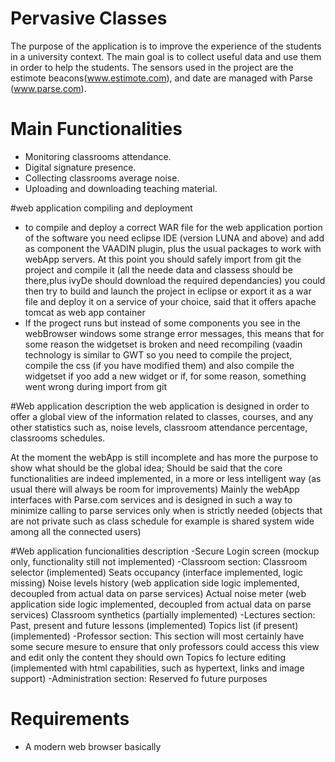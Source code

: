 # Pervasive Classes
The purpose of the application is to improve the experience of the students in a university context. 
The main goal is to collect useful data and use them in order to help the students. The sensors used in the project are 
the estimote beacons(www.estimote.com), and date are managed with Parse (www.parse.com). 

# Main Functionalities

- Monitoring classrooms attendance.
- Digital signature presence.
- Collecting classrooms average noise.
- Uploading and downloading teaching material.

#web application compiling and deployment
- to compile and deploy a correct WAR file for the web application portion of the software you need eclipse IDE 
  (version LUNA and above) and add as component the VAADIN plugin, plus the usual packages to work with webApp servers.
  At this point you should safely import from git the project and compile it (all the neede data and classess should be there,plus ivyDe should download the required dependancies) you could then try to build and launch the project in eclipse or export it as a war file and deploy it on a service of your choice, said that it offers apache tomcat as web app container
- If the progect runs but instead of some components you see in the webBrowser windows some strange error messages, this means
  that for some reason the widgetset is broken and need recompiling (vaadin technology is similar to GWT so you need to compile
  the project, compile the css (if you have modified them) and also compile the widgetset if yoo add a new widget or if, for some
  reason, something went wrong during import from git


#Web application description
the web application is designed in order to offer a global view of the information related to classes, courses, and any other statistics such as,
noise levels, classroom attendance percentage, classrooms schedules.

At the moment the webApp is still incomplete and has more the purpose to show what should be the global idea;
Should be said that the core functionalities are indeed implemented, in a more or less intelligent way (as usual there will
always be room for improvements)
Mainly the webApp interfaces with Parse.com services and is designed in such a way to minimize calling to parse services only when is strictly needed 
(objects that are not private such as class schedule for example is shared system wide among all the connected users)

#Web application funcionalities description
-Secure Login screen (mockup only, functionality still not implemented)
-Classroom section:
    Classroom selector (implemented)
    Seats occupancy (interface implemented, logic missing)
    Noise levels history (web application side logic implemented, decoupled from actual data on parse services)
    Actual noise meter (web application side logic implemented, decoupled from actual data on parse services)
    Classroom synthetics (partially implemented)
-Lectures section:
    Past, present and future lessons (implemented)
    Topics list (if present) (implemented)
-Professor section:
  This section will most certainly have some secure mesure to ensure that only professors could access this view and edit only
  the content they should own
    Topics fo lecture editing (implemented with html capabilities, such as hypertext, links and image support)
-Administration section:
    Reserved fo future purposes

# Requirements 

- A modern web browser basically

